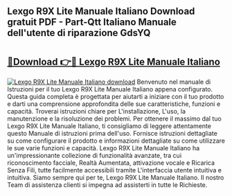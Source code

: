 ## Lexgo R9X Lite Manuale Italiano Download gratuit PDF - Part-Qtt Italiano Manuale dell'utente di riparazione GdsYQ

# <h2><a href="http://dfh3sc.blite.top/?on=Lexgo+R9X+Lite+Manuale+Italiano">🔗Download 👉🔴 Lexgo R9X Lite Manuale Italiano</a></h2>

[![Lexgo R9X Lite Manuale Italiano download](https://i.imgur.com/lujVjoI.png)](http://dfh3sc.blite.top/?on=Lexgo+R9X+Lite+Manuale+Italiano)
Benvenuto nel manuale di Istruzioni per il tuo Lexgo R9X Lite Manuale Italiano appena configurato. Questa guida completa è progettata per aiutarti a iniziare con il tuo prodotto e darti una comprensione approfondita delle sue caratteristiche, funzioni e capacità. Troverai istruzioni chiare per L'installazione, L'uso, la manutenzione e la risoluzione dei problemi. Per ottenere il massimo dal tuo Lexgo R9X Lite Manuale Italiano, ti consigliamo di leggere attentamente questo Manuale di istruzioni prima dell'uso. Fornisce istruzioni dettagliate su come configurare il prodotto e informazioni dettagliate su come utilizzare le sue varie funzioni e capacità. Lexgo R9X Lite Manuale Italiano ha un'impressionante collezione di funzionalità avanzate, tra cui riconoscimento facciale, Realtà Aumentata, attivazione vocale e Ricarica Senza Fili, tutte facilmente accessibili tramite L'interfaccia utente intuitiva e intuitiva. Siamo sempre qui per te, Lexgo R9X Lite Manuale Italiano. Il nostro Team di assistenza clienti si impegna ad assisterti in tutte le Richieste.
